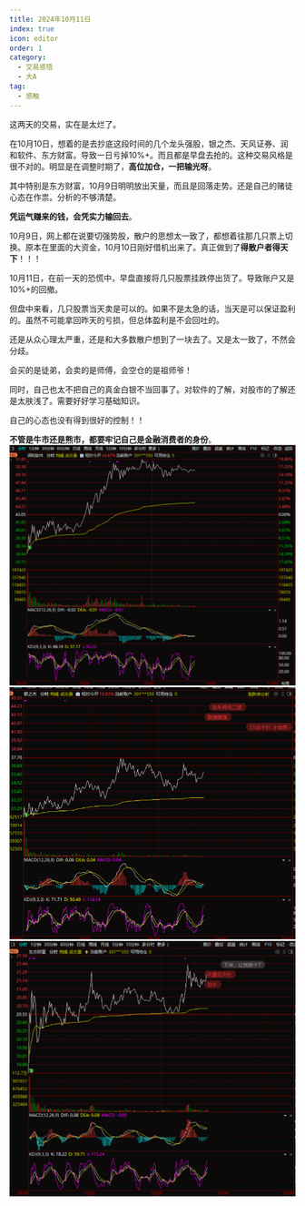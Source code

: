 ```yaml
---
title: 2024年10月11日
index: true
icon: editor
order: 1
category:
  - 交易感悟
  - 大A
tag:
  - 感触
---
```


这两天的交易，实在是太烂了。

在10月10日，想着的是去抄底这段时间的几个龙头强股，银之杰、天风证券、润和软件、东方财富。导致一日亏掉10%+。而且都是早盘去抢的。这种交易风格是很不对的。明显是在调整时期了，**高位加仓，一把输光呀**。

其中特别是东方财富，10月9日明明放出天量，而且是回落走势。还是自己的赌徒心态在作祟。分析的不够清楚。

**凭运气赚来的钱，会凭实力输回去**。

10月9日，网上都在说要切强势股，散户的思想太一致了，都想着往那几只票上切换。原本在里面的大资金，10月10日刚好借机出来了。真正做到了**得散户者得天下**！！！

10月11日，在前一天的恐慌中，早盘直接将几只股票挂跌停出货了。导致账户又是10%+的回撤。

但盘中来看，几只股票当天卖是可以的。如果不是太急的话，当天是可以保证盈利的。虽然不可能拿回昨天的亏损，但总体盈利是不会回吐的。

还是从众心理太严重，还是和大多数散户想到了一块去了。又是太一致了，不然会分歧。

会买的是徒弟，会卖的是师傅，会空仓的是祖师爷！

同时，自己也太不把自己的真金白银不当回事了。对软件的了解，对股市的了解还是太肤浅了。需要好好学习基础知识。

自己的心态也没有得到很好的控制！！

**不管是牛市还是熊市，都要牢记自己是金融消费者的身份**。
![alt text](image.png)
![alt text](image-1.png)
![alt text](image-2.png)
